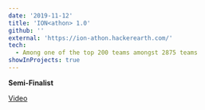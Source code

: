 ```yaml
---
date: '2019-11-12'
title: 'ION<athon> 1.0'
github: ''
external: 'https://ion-athon.hackerearth.com/'
tech:
  - Among one of the top 200 teams amongst 2875 teams
showInProjects: true
---
```


**Semi-Finalist**

[Video](https://youtu.be/mcn58NiOW7g)
